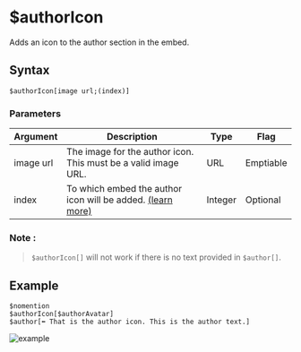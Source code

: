# $authorIcon
Adds an icon to the author section in the embed.

## Syntax
```
$authorIcon[image url;(index)]
```

### Parameters

| Argument  | Description                                                    | Type    | Flag     |
|-----------|----------------------------------------------------------------|---------|----------|
| image url | The image for the author icon. This must be a valid image URL. | URL     | Emptiable |
| index     | To which embed the author icon will be added. [(learn more)](../resources/embedIndexes.md) | Integer | Optional |


### Note :
> `$authorIcon[]` will not work if there is no text provided in `$author[]`.

## Example
```
$nomention
$authorIcon[$authorAvatar]
$author[⬅️ That is the author icon. This is the author text.]
```

![example](https://user-images.githubusercontent.com/113303649/209976219-44583abf-be27-4874-bfff-331d51f45f1e.png)

